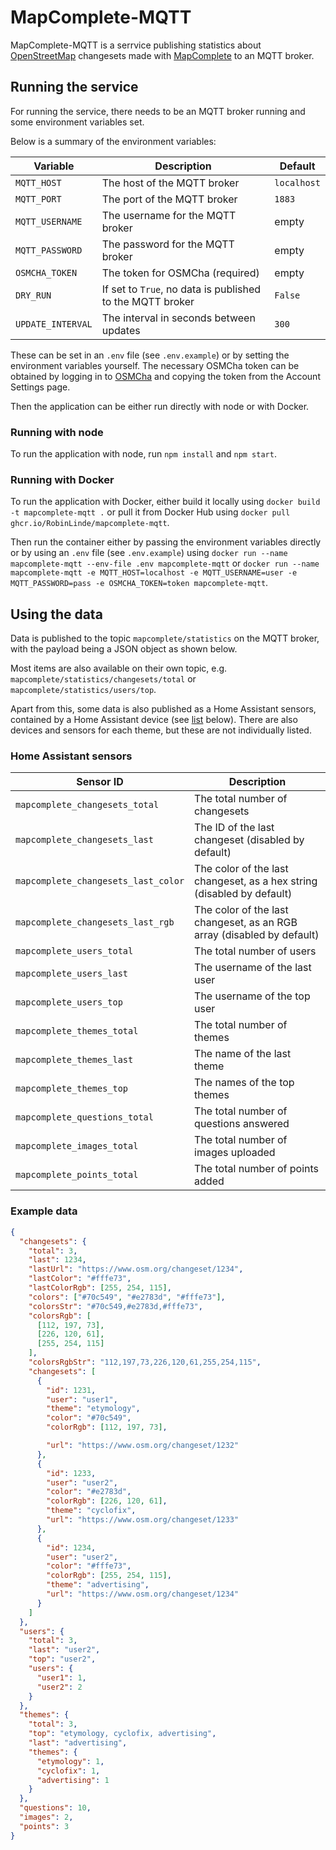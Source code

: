 # MapComplete-MQTT

MapComplete-MQTT is a serrvice publishing statistics about [OpenStreetMap](https://www.openstreetmap.org) changesets made with [MapComplete](https://github.com/pietervdvn/MapComplete) to an MQTT broker.

## Running the service

For running the service, there needs to be an MQTT broker running and some environment variables set.

Below is a summary of the environment variables:

| Variable          | Description                                               | Default     |
| ----------------- | --------------------------------------------------------- | ----------- |
| `MQTT_HOST`       | The host of the MQTT broker                               | `localhost` |
| `MQTT_PORT`       | The port of the MQTT broker                               | `1883`      |
| `MQTT_USERNAME`   | The username for the MQTT broker                          | empty       |
| `MQTT_PASSWORD`   | The password for the MQTT broker                          | empty       |
| `OSMCHA_TOKEN`    | The token for OSMCha (required)                           | empty       |
| `DRY_RUN`         | If set to `True`, no data is published to the MQTT broker | `False`     |
| `UPDATE_INTERVAL` | The interval in seconds between updates                   | `300`       |

These can be set in an `.env` file (see `.env.example`) or by setting the environment variables yourself.
The necessary OSMCha token can be obtained by logging in to [OSMCha](https://osmcha.org) and copying the token from the Account Settings page.

Then the application can be either run directly with node or with Docker.

### Running with node

To run the application with node, run `npm install` and `npm start`.

### Running with Docker

To run the application with Docker, either build it locally using `docker build -t mapcomplete-mqtt .` or pull it from Docker Hub using `docker pull ghcr.io/RobinLinde/mapcomplete-mqtt`.

Then run the container either by passing the environment variables directly or by using an `.env` file (see `.env.example`) using `docker run --name mapcomplete-mqtt --env-file .env mapcomplete-mqtt` or `docker run --name mapcomplete-mqtt -e MQTT_HOST=localhost -e MQTT_USERNAME=user -e MQTT_PASSWORD=pass -e OSMCHA_TOKEN=token mapcomplete-mqtt`.

## Using the data

Data is published to the topic `mapcomplete/statistics` on the MQTT broker, with the payload being a JSON object as shown below.

Most items are also available on their own topic, e.g. `mapcomplete/statistics/changesets/total` or `mapcomplete/statistics/users/top`.

Apart from this, some data is also published as a Home Assistant sensors, contained by a Home Assistant device (see [list](#home-assistant-sensors) below). There are also devices and sensors for each theme, but these are not individually listed.

### Home Assistant sensors

| Sensor ID                           | Description                                                            |
| ----------------------------------- | ---------------------------------------------------------------------- |
| `mapcomplete_changesets_total`      | The total number of changesets                                         |
| `mapcomplete_changesets_last`       | The ID of the last changeset (disabled by default)                     |
| `mapcomplete_changesets_last_color` | The color of the last changeset, as a hex string (disabled by default) |
| `mapcomplete_changesets_last_rgb`   | The color of the last changeset, as an RGB array (disabled by default) |
| `mapcomplete_users_total`           | The total number of users                                              |
| `mapcomplete_users_last`            | The username of the last user                                          |
| `mapcomplete_users_top`             | The username of the top user                                           |
| `mapcomplete_themes_total`          | The total number of themes                                             |
| `mapcomplete_themes_last`           | The name of the last theme                                             |
| `mapcomplete_themes_top`            | The names of the top themes                                            |
| `mapcomplete_questions_total`       | The total number of questions answered                                 |
| `mapcomplete_images_total`          | The total number of images uploaded                                    |
| `mapcomplete_points_total`          | The total number of points added                                       |

### Example data

```json
{
  "changesets": {
    "total": 3,
    "last": 1234,
    "lastUrl": "https://www.osm.org/changeset/1234",
    "lastColor": "#fffe73",
    "lastColorRgb": [255, 254, 115],
    "colors": ["#70c549", "#e2783d", "#fffe73"],
    "colorsStr": "#70c549,#e2783d,#fffe73",
    "colorsRgb": [
      [112, 197, 73],
      [226, 120, 61],
      [255, 254, 115]
    ],
    "colorsRgbStr": "112,197,73,226,120,61,255,254,115",
    "changesets": [
      {
        "id": 1231,
        "user": "user1",
        "theme": "etymology",
        "color": "#70c549",
        "colorRgb": [112, 197, 73],

        "url": "https://www.osm.org/changeset/1232"
      },
      {
        "id": 1233,
        "user": "user2",
        "color": "#e2783d",
        "colorRgb": [226, 120, 61],
        "theme": "cyclofix",
        "url": "https://www.osm.org/changeset/1233"
      },
      {
        "id": 1234,
        "user": "user2",
        "color": "#fffe73",
        "colorRgb": [255, 254, 115],
        "theme": "advertising",
        "url": "https://www.osm.org/changeset/1234"
      }
    ]
  },
  "users": {
    "total": 3,
    "last": "user2",
    "top": "user2",
    "users": {
      "user1": 1,
      "user2": 2
    }
  },
  "themes": {
    "total": 3,
    "top": "etymology, cyclofix, advertising",
    "last": "advertising",
    "themes": {
      "etymology": 1,
      "cyclofix": 1,
      "advertising": 1
    }
  },
  "questions": 10,
  "images": 2,
  "points": 3
}
```
